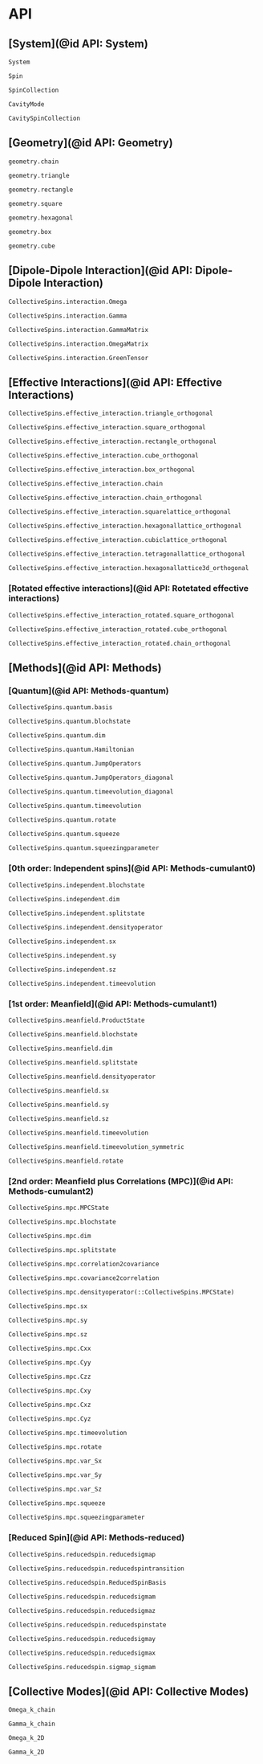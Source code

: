# API


## [System](@id API: System)

```@docs
System
```

```@docs
Spin
```

```@docs
SpinCollection
```

```@docs
CavityMode
```

```@docs
CavitySpinCollection
```


## [Geometry](@id API: Geometry)

```@docs
geometry.chain
```

```@docs
geometry.triangle
```

```@docs
geometry.rectangle
```

```@docs
geometry.square
```

```@docs
geometry.hexagonal
```

```@docs
geometry.box
```

```@docs
geometry.cube
```


## [Dipole-Dipole Interaction](@id API: Dipole-Dipole Interaction)

```@docs
CollectiveSpins.interaction.Omega
```

```@docs
CollectiveSpins.interaction.Gamma
```

```@docs
CollectiveSpins.interaction.GammaMatrix
```

```@docs
CollectiveSpins.interaction.OmegaMatrix
```

```@docs
CollectiveSpins.interaction.GreenTensor
```

## [Effective Interactions](@id API: Effective Interactions)

```@docs
CollectiveSpins.effective_interaction.triangle_orthogonal
```

```@docs
CollectiveSpins.effective_interaction.square_orthogonal
```

```@docs
CollectiveSpins.effective_interaction.rectangle_orthogonal
```

```@docs
CollectiveSpins.effective_interaction.cube_orthogonal
```

```@docs
CollectiveSpins.effective_interaction.box_orthogonal
```

```@docs
CollectiveSpins.effective_interaction.chain
```

```@docs
CollectiveSpins.effective_interaction.chain_orthogonal
```

```@docs
CollectiveSpins.effective_interaction.squarelattice_orthogonal
```

```@docs
CollectiveSpins.effective_interaction.hexagonallattice_orthogonal
```

```@docs
CollectiveSpins.effective_interaction.cubiclattice_orthogonal
```

```@docs
CollectiveSpins.effective_interaction.tetragonallattice_orthogonal
```

```@docs
CollectiveSpins.effective_interaction.hexagonallattice3d_orthogonal
```


### [Rotated effective interactions](@id API: Rotetated effective interactions)

```@docs
CollectiveSpins.effective_interaction_rotated.square_orthogonal
```

```@docs
CollectiveSpins.effective_interaction_rotated.cube_orthogonal
```

```@docs
CollectiveSpins.effective_interaction_rotated.chain_orthogonal
```


## [Methods](@id API: Methods)

### [Quantum](@id API: Methods-quantum)

```@docs
CollectiveSpins.quantum.basis
```

```@docs
CollectiveSpins.quantum.blochstate
```

```@docs
CollectiveSpins.quantum.dim
```

```@docs
CollectiveSpins.quantum.Hamiltonian
```

```@docs
CollectiveSpins.quantum.JumpOperators
```

```@docs
CollectiveSpins.quantum.JumpOperators_diagonal
```

```@docs
CollectiveSpins.quantum.timeevolution_diagonal
```

```@docs
CollectiveSpins.quantum.timeevolution
```

```@docs
CollectiveSpins.quantum.rotate
```

```@docs
CollectiveSpins.quantum.squeeze
```

```@docs
CollectiveSpins.quantum.squeezingparameter
```


### [0th order: Independent spins](@id API: Methods-cumulant0)

```@docs
CollectiveSpins.independent.blochstate
```

```@docs
CollectiveSpins.independent.dim
```

```@docs
CollectiveSpins.independent.splitstate
```

```@docs
CollectiveSpins.independent.densityoperator
```

```@docs
CollectiveSpins.independent.sx
```

```@docs
CollectiveSpins.independent.sy
```

```@docs
CollectiveSpins.independent.sz
```

```@docs
CollectiveSpins.independent.timeevolution
```


### [1st order: Meanfield](@id API: Methods-cumulant1)

```@docs
CollectiveSpins.meanfield.ProductState
```

```@docs
CollectiveSpins.meanfield.blochstate
```

```@docs
CollectiveSpins.meanfield.dim
```

```@docs
CollectiveSpins.meanfield.splitstate
```

```@docs
CollectiveSpins.meanfield.densityoperator
```

```@docs
CollectiveSpins.meanfield.sx
```

```@docs
CollectiveSpins.meanfield.sy
```

```@docs
CollectiveSpins.meanfield.sz
```

```@docs
CollectiveSpins.meanfield.timeevolution
```

```@docs
CollectiveSpins.meanfield.timeevolution_symmetric
```

```@docs
CollectiveSpins.meanfield.rotate
```


### [2nd order: Meanfield plus Correlations (MPC)](@id API: Methods-cumulant2)

```@docs
CollectiveSpins.mpc.MPCState
```

```@docs
CollectiveSpins.mpc.blochstate
```

```@docs
CollectiveSpins.mpc.dim
```

```@docs
CollectiveSpins.mpc.splitstate
```

```@docs
CollectiveSpins.mpc.correlation2covariance
```

```@docs
CollectiveSpins.mpc.covariance2correlation
```

```@docs
CollectiveSpins.mpc.densityoperator(::CollectiveSpins.MPCState)
```

```@docs
CollectiveSpins.mpc.sx
```

```@docs
CollectiveSpins.mpc.sy
```

```@docs
CollectiveSpins.mpc.sz
```

```@docs
CollectiveSpins.mpc.Cxx
```

```@docs
CollectiveSpins.mpc.Cyy
```

```@docs
CollectiveSpins.mpc.Czz
```

```@docs
CollectiveSpins.mpc.Cxy
```

```@docs
CollectiveSpins.mpc.Cxz
```

```@docs
CollectiveSpins.mpc.Cyz
```

```@docs
CollectiveSpins.mpc.timeevolution
```

```@docs
CollectiveSpins.mpc.rotate
```

```@docs
CollectiveSpins.mpc.var_Sx
```

```@docs
CollectiveSpins.mpc.var_Sy
```

```@docs
CollectiveSpins.mpc.var_Sz
```

```@docs
CollectiveSpins.mpc.squeeze
```

```@docs
CollectiveSpins.mpc.squeezingparameter
```


### [Reduced Spin](@id API: Methods-reduced)

```@docs
CollectiveSpins.reducedspin.reducedsigmap
```

```@docs
CollectiveSpins.reducedspin.reducedspintransition
```

```@docs
CollectiveSpins.reducedspin.ReducedSpinBasis
```

```@docs
CollectiveSpins.reducedspin.reducedsigmam
```

```@docs
CollectiveSpins.reducedspin.reducedsigmaz
```

```@docs
CollectiveSpins.reducedspin.reducedspinstate
```

```@docs
CollectiveSpins.reducedspin.reducedsigmay
```

```@docs
CollectiveSpins.reducedspin.reducedsigmax
```

```@docs
CollectiveSpins.reducedspin.sigmap_sigmam
```

## [Collective Modes](@id API: Collective Modes)

```@docs
Omega_k_chain
```

```@docs
Gamma_k_chain
```

```@docs
Omega_k_2D
```

```@docs
Gamma_k_2D
```

